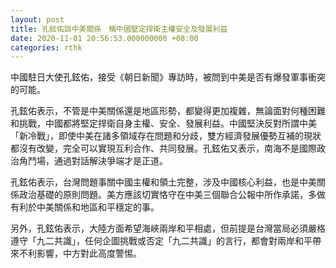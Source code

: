 ```yaml
---
layout: post
title: 孔鉉佑談中美關係　稱中國堅定捍衛主權安全及發展利益
date: 2020-11-01 20:56:53.000000000 +08:00
categories: rthk
---
```


中國駐日大使孔鉉佑，接受《朝日新聞》專訪時，被問到中美是否有爆發軍事衝突的可能。

孔鉉佑表示，不管是中美關係還是地區形勢，都變得更加複雜，無論面對何種困難和挑戰，中國都將堅定捍衛自身主權、安全、發展利益。中國堅決反對所謂中美「新冷戰」，即使中美在諸多領域存在問題和分歧，雙方經濟發展優勢互補的現狀都沒有改變，完全可以實現互利合作、共同發展。孔鉉佑又表示，南海不是國際政治角鬥場，通過對話解決爭端才是正道。

孔鉉佑表示，台灣問題事關中國主權和領土完整，涉及中國核心利益，也是中美關係政治基礎的原則問題。美方應該切實恪守在中美三個聯合公報中所作承諾，多做有利於中美關係和地區和平穩定的事。

另外，孔鉉佑表示，大陸方面希望海峽兩岸和平相處，但前提是台灣當局必須嚴格遵守「九二共識」，任何企圖挑戰或否定「九二共識」的言行，都會對兩岸和平帶來不利影響，中方對此高度警惕。

